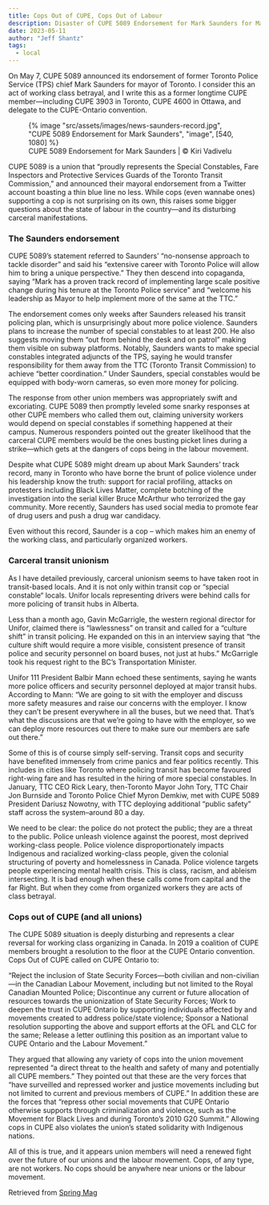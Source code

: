 ```yaml
---
title: Cops Out of CUPE, Cops Out of Labour
description: Disaster of CUPE 5089 Endorsement for Mark Saunders for Mayor of Toronto
date: 2023-05-11
author: "Jeff Shantz"
tags:
  - local
---
```


On May 7, CUPE 5089 announced its endorsement of former Toronto Police Service (TPS) chief Mark Saunders for mayor of Toronto. I consider this an act of working class betrayal, and I write this as a former longtime CUPE member—including CUPE 3903 in Toronto, CUPE 4600 in Ottawa, and delegate to the CUPE-Ontario convention.

<!-- excerpt -->

<figure>
{% image "src/assets/images/news-saunders-record.jpg", "CUPE 5089 Endorsement for Mark Saunders", "image", [540, 1080] %}
<figcaption>CUPE 5089 Endorsement for Mark Saunders | © Kiri Vadivelu</figcaption>
</figure>

CUPE 5089 is a union that “proudly represents the Special Constables, Fare Inspectors and Protective Services Guards of the Toronto Transit Commission,” and announced their mayoral endorsement from a Twitter account boasting a thin blue line no less. While cops (even wannabe ones) supporting a cop is not surprising on its own, this raises some bigger questions about the state of labour in the country—and its disturbing carceral manifestations.

### The Saunders endorsement

CUPE 5089’s statement referred to Saunders’ “no-nonsense approach to tackle disorder” and said his “extensive career with Toronto Police will allow him to bring a unique perspective.” They then descend into copaganda, saying “Mark has a proven track record of implementing large scale positive change during his tenure at the Toronto Police service" and “welcome his leadership as Mayor to help implement more of the same at the TTC.”

The endorsement comes only weeks after Saunders released his transit policing plan, which is unsurprisingly about more police violence. Saunders plans to increase the number of special constables to at least 200. He also suggests moving them “out from behind the desk and on patrol” making them visible on subway platforms. Notably, Saunders wants to make special constables integrated adjuncts of the TPS, saying he would transfer responsibility for them away from the TTC (Toronto Transit Commission) to achieve “better coordination.” Under Saunders, special constables would be equipped with body-worn cameras, so even more money for policing.

The response from other union members was appropriately swift and excoriating. CUPE 5089 then promptly leveled some snarky responses at other CUPE members who called them out, claiming university workers would depend on special constables if something happened at their campus. Numerous responders pointed out the greater likelihood that the carceral CUPE members would be the ones busting picket lines during a strike—which gets at the dangers of cops being in the labour movement.

Despite what CUPE 5089 might dream up about Mark Saunders’ track record, many in Toronto who have borne the brunt of police violence under his leadership know the truth: support for racial profiling, attacks on protesters including Black Lives Matter, complete botching of the investigation into the serial killer Bruce McArthur who terrorized the gay community. More recently, Saunders has used social media to promote fear of drug users and push a drug war candidacy.

Even without this record, Saunder is a cop – which makes him an enemy of the working class, and particularly organized workers.

### Carceral transit unionism

As I have detailed previously, carceral unionism seems to have taken root in transit-based locals. And it is not only within transit cop or “special constable“ locals. Unifor locals representing drivers were behind calls for more policing of transit hubs in Alberta.

Less than a month ago, Gavin McGarrigle, the western regional director for Unifor, claimed there is “lawlessness” on transit and called for a “culture shift” in transit policing. He expanded on this in an interview saying that “the culture shift would require a more visible, consistent presence of transit police and security personnel on board buses, not just at hubs.” McGarrigle took his request right to the BC’s Transportation Minister.

Unifor 111 President Balbir Mann echoed these sentiments, saying he wants more police officers and security personnel deployed at major transit hubs. According to Mann: “We are going to sit with the employer and discuss more safety measures and raise our concerns with the employer. I know they can’t be present everywhere in all the buses, but we need that. That’s what the discussions are that we’re going to have with the employer, so we can deploy more resources out there to make sure our members are safe out there.”

Some of this is of course simply self-serving. Transit cops and security have benefited immensely from crime panics and fear politics recently. This includes in cities like Toronto where policing transit has become favoured right-wing fare and has resulted in the hiring of more special constables. In January, TTC CEO Rick Leary, then-Toronto Mayor John Tory, TTC Chair Jon Burnside and Toronto Police Chief Myron Demkiw, met with CUPE 5089 President Dariusz Nowotny, with TTC deploying additional “public safety” staff across the system–around 80 a day.

We need to be clear: the police do not protect the public; they are a threat to the public. Police unleash violence against the poorest, most deprived working-class people. Police violence disproportionately impacts Indigenous and racialized working-class people, given the colonial structuring of poverty and homelessness in Canada. Police violence targets people experiencing mental health crisis. This is class, racism, and ableism intersecting. It is bad enough when these calls come from capital and the far Right. But when they come from organized workers they are acts of class betrayal.

### Cops out of CUPE (and all unions)

The CUPE 5089 situation is deeply disturbing and represents a clear reversal for working class organizing in Canada. In 2019 a coalition of CUPE members brought a resolution to the floor at the CUPE Ontario convention. Cops Out of CUPE called on CUPE Ontario to:

“Reject the inclusion of State Security Forces—both civilian and non-civilian—in the Canadian Labour Movement, including but not limited to the Royal Canadian Mounted Police; Discontinue any current or future allocation of resources towards the unionization of State Security Forces; Work to deepen the trust in CUPE Ontario by supporting individuals affected by and movements created to address police/state violence; Sponsor a National resolution supporting the above and support efforts at the OFL and CLC for the same; Release a letter outlining this position as an important value to CUPE Ontario and the Labour Movement.”

They argued that allowing any variety of cops into the union movement represented “a direct threat to the health and safety of many and potentially all CUPE members.” They pointed out that these are the very forces that “have surveilled and repressed worker and justice movements including but not limited to current and previous members of CUPE.” In addition these are the forces that “repress other social movements that CUPE Ontario otherwise supports through criminalization and violence, such as the Movement for Black Lives and during Toronto’s 2010 G20 Summit.” Allowing cops in CUPE also violates the union’s stated solidarity with Indigenous nations.

All of this is true, and it appears union members will need a renewed fight over the future of our unions and the labour movement. Cops, of any type, are not workers. No cops should be anywhere near unions or the labour movement.

Retrieved from [Spring Mag](https://springmag.ca/cops-out-of-cupe-cops-out-of-labour-the-cupe-5089-endorsement-of-mark-saunders-for-toronto-mayor)
